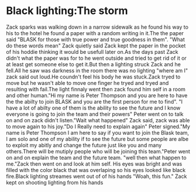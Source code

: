 # Black lighting:The storm 


<p>Zack sparks was walking down in a narrow sidewalk as he found his way to his to the hotel he found a paper with a random writing
in it.The the paper said "BLASK for those with true power and true goodness in them".
"What do these words mean" Zack quietly said 
Zack kept the paper in the pocket of his hoddie thinking it would be usefull later on.As the days past Zack didn't what the paper
was for to he went outside and tried to get rid of it or at least get someone else to get it.But then a lighting struck Zack and 
he fell.All he saw was darkness in the room there was no lighting "where am I" zack said out loud.He coundn't feel his body
he was stuck.Zack tryed to move but he wasn't able to move one finger he tryed and tryed and resulting with fail.The light finnaly
went then zack found him self in a room and other human."Hi my name is Peter Thompson and you are here to have the the abilty to 
join BLASK and you are the first person for me to find".
"I have a lot of abilty one of them is the ability to see the future and I know everyone is going to join the team and their powers"
Peter went on to talk on and on zack didn't listen."Wait what happened" Zack said, zack was able to move again to his joy."Do I 
Really need to explain again" Peter signed."My name is Peter Thompson I am here to say if you want to join the Blask team, I am 
solo and one of my ability if to see the future but some people are albe to exploit my abitly and change the future just like you 
and many others.There will be mutiply people who will be joining this team."Peter went on and on explain the team and the future 
team.
"well then what happen to me."Zack then went on and look at him self. His eyes was bright and was filled with the color black that
was overlaping so his eyes looked like black fire.Black lighting streames went out of of his hands "Woah, this fun." Zack kept on
shooting lighting from his hands
